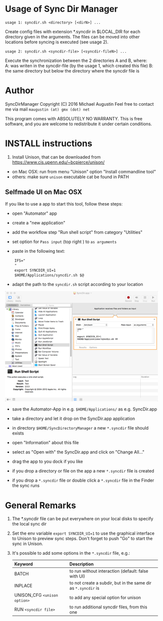 
Usage of Sync Dir Manager
==============================================================================

    usage 1: syncdir.sh <directory> [<dirN>] ...

Create config files with extension *.syncdir in $LOCAL_DIR for each
directory given in the arguments. The files can be moved into other
locations before syncing is executed (see usage 2).

    usage 2: syncdir.sh <syncdir-file> [<syncdir-fileN>] ...

Execute the synchronization between the 2 directories A and B, where:  
  A: was writen in the syncdir-file (by the usage 1, which created this file)
  B: the same directory but below the directory where the syncdir file is

Author
======
SyncDirManager Copyright (C) 2016 Michael Augustin
Feel free to contact me via mail `maugustin (at) gmx (dot) net`

This program comes with ABSOLUTELY NO WARRANTY.
This is free software, and you are welcome to redistribute it
under certain conditions.

INSTALL instructions
====================

1. Install Unison, that can be downloaded from https://www.cis.upenn.edu/~bcpierce/unison/
 * on Mac OSX: run from menu "Unison" option "Install commandline tool"
 * others: make sure `unison` executable cat be found in PATH

Selfmade UI on Mac OSX
-------------

If you like to use a app to start this tool, follow these steps:

 * open "Automator" app
 * create a "new application"
 * add the workflow step "Run shell script" from category "Utilities"
 * set option for `Pass input` (top right ) to `as arguments`
 * paste in the following text:

		IFS="
		"
		export SYNCDIR_UI=1
		$HOME/Applications/syncdir.sh $@

 * adapt the path to the `syncdir.sh` script according to your location

![SyncDir Automator App](SyncDirAutomator.png)

 * save the Automator-App in e.g. `$HOME/Applications/` as e.g. SyncDir.app
 * take a directory and let it drop on the SyncDir.app application
 * in directory `$HOME/SyncDirectoryManager` a new `*.syncdir` file should exists
 * open "Information" about this file
 * select as "Open with" the SyncDir.app and click on "Change All..."

 * drag the app to you dock if you like
 * if you drop a directory or file on the app a new `*.syncdir` file is created
 * if you drop a `*.syncdir` file or double click a `*.syncdir` file in the Finder the sync runs

General Remarks
===============
 1. The *.syncdir file can be put everywhere on your local disks to specify the local sync dir
 1. Set the env variable `export SYNCDIR_UI=1` to use the graphical interface to Unison to preview sync steps. Don't forget to push "Go" to start the sync in Unison.
 1. It's possible to add some options in the `*.syncdir` file, e.g.:

	| Keyword | Description |
	|--------|--------|
	|BATCH | to run without interaction (default: false with UI) |
	|INPLACE |to not create a subdir, but in the same dir as `*.syncdir` is|
	|UNISON_CFG `<unison option>` | to add any special option for unison |
	|RUN `<syncdir file>` | to run additional syncdir files, from this one |
 
